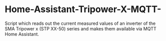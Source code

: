 # Home-Assistant-Tripower-X-MQTT-
Script which reads out the current measured values of an inverter of the SMA Tripower x (STP XX-50)  series and makes them available via MQTT Home Assistant.

